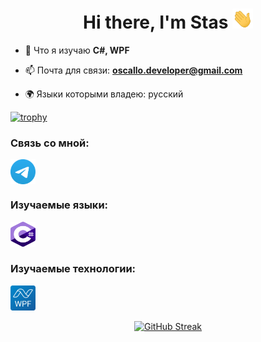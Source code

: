 <h1 align="center">Hi there, I'm Stas
<img src="https://github.com/Oscallo/Oscallo/blob/main/images/Hi.gif" height="32"/></h1>

- 🌱 Что я изучаю **C#, WPF**

- 📫 Почта для связи: **oscallo.developer@gmail.com**

- 🌍 Языки которыми владею: русский

[![trophy](https://github-profile-trophy.vercel.app/?username=oscallo&theme=onedark)](https://github.com/ryo-ma/github-profile-trophy)

### Связь со мной:
<p align="left">
<a href="https://t.me/zero_indefined" target="blank"><img align="center" src="https://github.com/Oscallo/Oscallo/blob/main/images/Telegram_2019_Logo.svg" alt="zero_indefined" height="40" width="40" /></a>
</p>

### Изучаемые языки:
<p align="left"> 
<a href="https://learn.microsoft.com/ru-ru/dotnet/csharp/" target="_blank" rel="noreferrer"> <img src="https://github.com/Oscallo/Oscallo/blob/main/images/Logo_C_sharp.svg" alt="c-sharp" width="40" height="40"/> </a> 
</p>

### Изучаемые технологии:
<p align="left"> 
<a href="https://learn.microsoft.com/ru-ru/dotnet/desktop/wpf/overview/?view=netdesktop-8.0" target="_blank" rel="noreferrer"> <img src="https://github.com/Oscallo/Oscallo/blob/main/images/Logo_WPF.svg" alt="wpf" width="40" height="40"/> </a> 
</p>

<div align="center">
<a href="https://git.io/streak-stats"><img src="https://streak-stats.demolab.com?user=Oscallo&theme=tokyonight&hide_border=true&locale=ru&card_width=600&card_height=200" alt="GitHub Streak" /></a>
</div>